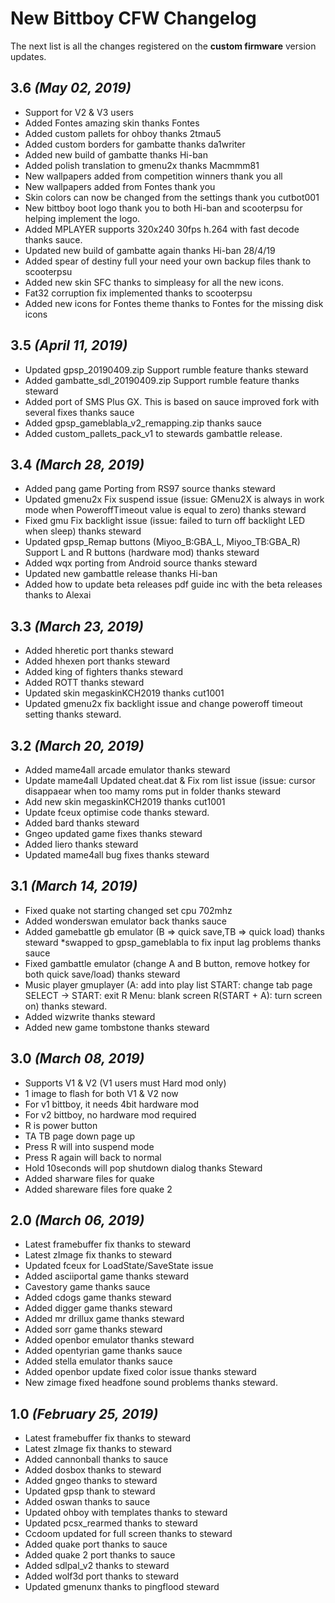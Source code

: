 # New Bittboy CFW Changelog

The next list is all the changes registered on the **custom firmware** version updates.

## 3.6 _(May 02, 2019)_

- Support for V2 & V3 users
- Added Fontes amazing skin thanks Fontes
- Added custom pallets for ohboy thanks 2tmau5
- Added custom borders for gambatte thanks da1writer
- Added new build of gambatte thanks Hi-ban
- Added polish translation to gmenu2x thanks Macmmm81
- New wallpapers added from competition winners thank you all
- New wallpapers added from Fontes thank you
- Skin colors can now be changed from the settings thank you cutbot001
- New bittboy boot logo thank you to both Hi-ban and scooterpsu for helping implement the logo.
- Added MPLAYER supports 320x240 30fps h.264 with fast decode thanks sauce.
- Updated new build of gambatte again thanks Hi-ban 28/4/19
- Added spear of destiny full your need your own backup files thank to scooterpsu
- Added new skin SFC thanks to simpleasy for all the new icons.
- Fat32 corruption fix implemented thanks to scooterpsu
- Added new icons for Fontes theme thanks to Fontes for the missing disk icons

## 3.5 _(April 11, 2019)_

- Updated gpsp_20190409.zip Support rumble feature thanks steward
- Added gambatte_sdl_20190409.zip Support rumble feature thanks steward
- Added port of SMS Plus GX. This is based on sauce improved fork with several fixes thanks sauce
- Added gpsp_gameblabla_v2_remapping.zip thanks sauce
- Added custom_pallets_pack_v1 to stewards gambattle release.

## 3.4 _(March 28, 2019)_

- Added pang game Porting from RS97 source thanks steward
- Updated gmenu2x Fix suspend issue (issue: GMenu2X is always in work mode when PoweroffTimeout value is equal to zero) thanks steward
- Fixed gmu Fix backlight issue (issue: failed to turn off backlight LED when sleep) thanks steward
- Updated gpsp_Remap buttons (Miyoo_B:GBA_L, Miyoo_TB:GBA_R) Support L and R buttons (hardware mod) thanks steward
- Added wqx porting from Android source thanks steward
- Updated new gambattle release thanks Hi-ban
- Added how to update beta releases pdf guide inc with the beta releases thanks to Alexai

## 3.3 _(March 23, 2019)_

- Added hheretic port thanks steward
- Added hhexen port thanks steward
- Added king of fighters thanks steward
- Added ROTT thanks steward
- Updated skin megaskinKCH2019 thanks cut1001
- Updated gmenu2x fix backlight issue and change poweroff timeout setting thanks steward.

## 3.2 _(March 20, 2019)_

- Added mame4all arcade emulator thanks steward
- Update mame4all Updated cheat.dat & Fix rom list issue (issue: cursor disappaear when too mamy roms put in folder thanks steward
- Add new skin megaskinKCH2019 thanks cut1001
- Update fceux optimise code thanks steward.
- Added bard thanks steward
- Gngeo updated game fixes thanks steward
- Added liero thanks steward
- Updated mame4all bug fixes thanks steward

## 3.1 _(March 14, 2019)_

- Fixed quake not starting changed set cpu 702mhz 
- Added wonderswan emulator back thanks sauce 
- Added gamebattle gb emulator (B => quick save,TB => quick load) thanks steward *swapped to gpsp_gameblabla to fix input lag problems thanks sauce 
- Fixed gambattle emulator (change A and B button, remove hotkey for both quick save/load) thanks steward 
- Music player gmuplayer (A: add into play list START: change tab page SELECT -> START: exit R Menu: blank screen R(START + A): turn screen on) thanks steward. 
- Added wizwrite thanks steward 
- Added new game tombstone thanks steward 

## 3.0 _(March 08, 2019)_

- Supports V1 & V2 (V1 users must Hard mod only)
- 1 image to flash for both V1 & V2 now
- For v1 bittboy, it needs 4bit hardware mod
- For v2 bittboy, no hardware mod required
- R is power button
- TA TB  page down page up
- Press R will into suspend mode
- Press R again will back to normal
- Hold 10seconds will pop shutdown dialog thanks Steward
- Added sharware files for quake
- Added shareware files fore quake 2

## 2.0 _(March 06, 2019)_

- Latest framebuffer fix thanks to steward
- Latest zImage fix thanks to steward
- Updated fceux for LoadState/SaveState issue
- Added asciiportal game thanks steward
- Cavestory game thanks sauce
- Added cdogs game thanks steward
- Added digger game thanks steward
- Added mr drillux game thanks steward
- Added sorr game thanks steward
- Added openbor emulator thanks steward
- Added opentyrian game thanks sauce
- Added stella emulator thanks sauce
- Added openbor update fixed color issue thanks steward
- New zimage fixed headfone sound problems thanks steward.

## 1.0 _(February 25, 2019)_

- Latest framebuffer fix thanks to steward
- Latest zImage fix thanks to steward
- Added cannonball thanks to sauce
- Added dosbox thanks to steward
- Added gngeo thanks to steward
- Updated gpsp thank to steward
- Added oswan thanks to sauce
- Updated ohboy with templates thanks to steward
- Updated pcsx_rearmed thanks to steward
- Ccdoom updated for full screen thanks to steward
- Added quake port thanks to sauce
- Added quake 2 port thanks to sauce
- Added sdlpal_v2 thanks to steward
- Added wolf3d port thanks to steward
- Updated gmenunx thanks to pingflood steward